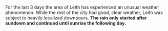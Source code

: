 For the last 3 days the area of Leith has experienced an unusual weather phenomenon. While the rest of the city had good, clear weather, Leith was subject to heavily localized downpours.
**The rain only started after sundown and continued until sunrise the following day.**